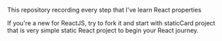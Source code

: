 This repository recording every step that I've learn React properties

If you're a new for ReactJS, try to fork it and start with staticCard project that is very simple static React project to begin your React journey.
